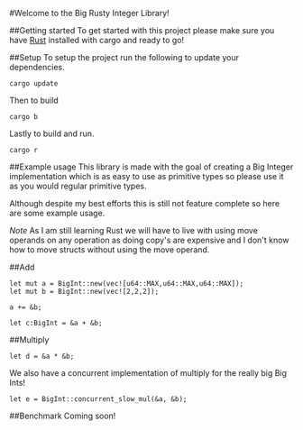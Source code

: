 #Welcome to the Big Rusty Integer Library!

##Getting started 
To get started with this project please make sure you have [Rust](https://www.rust-lang.org/) installed with cargo and ready to go!

##Setup
To setup the project run the following to update your dependencies. 
```
cargo update 
```
Then to build
```
cargo b
```
Lastly to build and run.
```
cargo r
```

##Example usage
This library is made with the goal of creating a Big Integer implementation which is as easy to use as primitive types so please use it as you would regular primitive types. 

Although despite my best efforts this is still not feature complete so here are some example usage.

*Note* As I am still learning Rust we will have to live with using move operands on any operation as doing copy's are expensive and I don't know how to move structs without using the move operand.


##Add
```
let mut a = BigInt::new(vec![u64::MAX,u64::MAX,u64::MAX]);
let mut b = BigInt::new(vec![2,2,2]);

a += &b;

let c:BigInt = &a + &b;
```
##Multiply
```
let d = &a * &b;
```
We also have a concurrent implementation of multiply for the really big Big Ints!
```
let e = BigInt::concurrent_slow_mul(&a, &b);
```

##Benchmark
Coming soon!